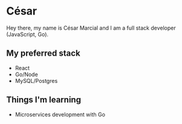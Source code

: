 # César

Hey there, my name is César Marcial and I am a full stack developer (JavaScript, Go).

## My preferred stack
- React
- Go/Node
- MySQL/Postgres

## Things I'm learning
- Microservices development with Go
